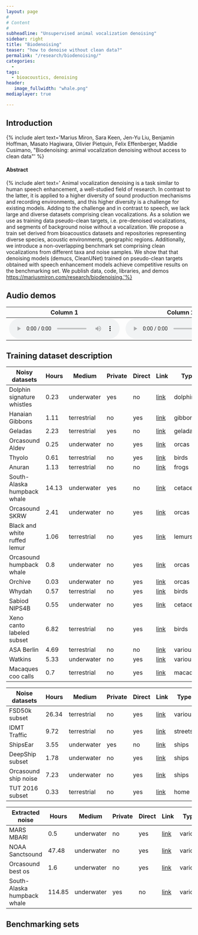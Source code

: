 ```yaml
---
layout: page
#
# Content
#
subheadline: "Unsupervised animal vocalization denoising"
sidebar: right
title: "Biodenoising"
teaser: "how to denoise without clean data?"
permalink: "/research/biodenoising/"
categories:
  -
tags:
  - bioacoustics, denoising
header:
   image_fullwidth: "whale.png"
mediaplayer: true

---
```


## Introduction 

{% include alert text='Marius Miron, Sara Keen, Jen-Yu Liu, Benjamin Hoffman, Masato Hagiwara, Olivier Pietquin, Felix Effenberger, Maddie Cusimano, "Biodenoising: animal vocalization denoising without access to clean data"' %}

#### Abstract
{% include alert text='
Animal vocalization denoising is a task similar to human speech enhancement, a well-studied field of research. In contrast to the latter, it is applied to a higher diversity of sound production mechanisms and recording environments, and this higher diversity is a challenge for existing models. Adding to the challenge and in contrast to speech, we lack large and diverse datasets comprising clean vocalizations. As a solution we use as training data pseudo-clean targets, i.e. pre-denoised vocalizations, and segments of background noise without a vocalization. We propose a train set derived from bioacoustics datasets and repositories representing diverse species, acoustic environments, geographic regions. Additionally, we introduce a non-overlapping benchmark set comprising clean vocalizations from different taxa and noise samples. We show that that denoising models (demucs, CleanUNet) trained on pseudo-clean targets obtained with speech enhancement models achieve competitive results on the benchmarking set. We publish data, code, libraries, and demos https://mariusmiron.com/research/biodenoising.'%}

## Audio demos

| Column 1 | Column 2 | Column 3 |
|----------|----------|----------|
| <audio src="http://archive.org/download/music_from_all_around_the_world/02._music_from_all_around_the_world_-_the_black_atlantic_-_dandelion.mp3" type="audio/mp3" controls="controls"></audio> | <audio src="http://archive.org/download/music_from_all_around_the_world/02._music_from_all_around_the_world_-_the_black_atlantic_-_dandelion.mp3" type="audio/mp3" controls="controls"></audio> | <audio src="http://archive.org/download/music_from_all_around_the_world/02._music_from_all_around_the_world_-_the_black_atlantic_-_dandelion.mp3" type="audio/mp3" controls="controls"></audio> |




## Training dataset description 

| Noisy datasets              | Hours  | Medium     | Private | Direct | Link       | Type        |
|-----------------------------|--------|------------|---------|--------|------------|-------------|
| Dolphin signature whistles  | 0.23   | underwater |   yes   |  no    | [link][1]  | dolphins    |
| Hanaian Gibbons             | 1.11   | terrestrial|   no    |  yes   | [link][2]  | gibbons     |
| Geladas                     | 2.23   | terrestrial|   yes   |  no    | [link][3]  | geladas     |
| Orcasound Aldev             | 0.25   | underwater |   no    |  yes   | [link][4]  |  orcas      |
| Thyolo                      | 0.61   | terrestrial|   no    |  yes   | [link][1]  |  birds      |
| Anuran                      | 1.13   | terrestrial|   no    |  no    | [link][5]  |  frogs      |
| South-Alaska humpback whale | 14.13  | underwater |   yes   |  no    | [link][6]  |  cetaceans  |
| Orcasound SKRW              | 2.41   | underwater |   no    |  yes   | [link][4]  |  orcas      |
| Black and white ruffed lemur| 1.06   | terrestrial|   no    |  yes   | [link][7]  |  lemurs     |
| Orcasound humpback whale    | 0.8    | underwater |   no    |  yes   | [link][4]  |  orcas      |
| Orchive                     | 0.03   | underwater |   no    |  yes   | [link][13] |  orcas      |
| Whydah                      | 0.57   | terrestrial|   no    |  yes   | [link][8]  |  birds      |
| Sabiod NIPS4B               | 0.55   | underwater |   no    |  yes   | [link][9]  |  cetaceans  |
| Xeno canto labeled subset   | 6.82   | terrestrial|   no    |  yes   | [link][26] |  birds      |
| ASA Berlin                  | 4.69   | terrestrial|   no    |  no    | [link][10] |  various    |
| Watkins                     | 5.33   | underwater |   no    |  yes   | [link][11] |  various    |
| Macaques coo calls          | 0.7    | terrestrial|   no    |  yes   | [link][15] |  macaques   |

| Noise datasets              | Hours  | Medium     | Private | Direct | Link       | Type        |
|-----------------------------|--------|------------|---------|--------|------------|-------------|
| FSD50k subset               | 26.34  | terrestrial|   no    |  yes   | [link][19] |  various    |
| IDMT Traffic                | 9.72   | terrestrial|   no    |  yes   | [link][20] |  streets    |
| ShipsEar                    | 3.55   | underwater |   yes   |  no    | [link][21] |  ships      |
| DeepShip subset             | 1.78   | underwater |   no    |  yes   | [link][22] |  ships      |
| Orcasound ship noise        | 7.23   | underwater |   no    |  yes   | [link][4]  |  ships      |
| TUT 2016 subset             | 0.33   | terrestrial|   no    |  yes   | [link][23] |  home       |


| Extracted noise             | Hours  | Medium     | Private | Direct | Link       | Type        |
|-----------------------------|--------|------------|---------|--------|------------|-------------|
| MARS MBARI                  | 0.5    | underwater |   no    |  yes   | [link][24] |  various    |
| NOAA Sanctsound             | 47.48  | underwater |   no    |  yes   | [link][25] |  various    |
| Orcasound best os           | 1.6    | underwater |   no    |  yes   | [link][4]  |  various    |
| South-Alaska humpback whale | 114.85 | underwater |   yes   |  no    | [link][6]  |  various    |

 
## Benchmarking sets



 [1]: https://www.sciencedirect.com/science/article/abs/pii/S0003347207002722#:~:text=In%201965%2C%20Melba%20and%20David,et%20al.%2C%201990
 [2]: https://zenodo.org/record/7997739
 [3]: https://link.springer.com/article/10.1007/s00265-018-2612-5
 [4]: https://github.com/awslabs/open-data-registry/blob/main/datasets/orcasound.yaml
 [5]: https://www.kaggle.com/datasets/mehmetbayin/anuran-sound-frogs-or-toads-dataset
 [6]: https://www.ncbi.nlm.nih.gov/pmc/articles/PMC6071617/
 [7]: https://zenodo.org/record/6331594/
 [8]: https://zenodo.org/record/6330711
 [9]: https://sabiod.univ-tln.fr/nips4b
 [10]: https://www.museumfuernaturkunde.berlin/en/science/animal-sound-archive
 [11]: https://whoicf2.whoi.edu/science/B/whalesounds/about.cfm
 [12]: "http://download.magenta.tensorflow.org/datasets/nsynth
 [13]: https://github.com/earthspecies/library/tree/main/orcas
 [14]: https://zenodo.org/record/1442513
 [15]: https://archive.org/download/macaque_coo_calls
 [16]: https://archive.org/download/giant_otters
 [17]: https://archive.org/download/egyptian_fruit_bats_10k
 [18]: https://zenodo.org/record/1206938/
 [19]: https://zenodo.org/record/4060432/
 [20]: https://zenodo.org/record/7551553
 [21]: https://www.sciencedirect.com/science/article/abs/pii/S0003682X16301566
 [22]: https://github.com/irfankamboh/DeepShip
 [23]: https://zenodo.org/record/996424
 [24]: https://www.mbari.org/project/open-acoustic-data/ 
 [25]: https://sanctuaries.noaa.gov/news/feb21/sanctsound-overview.html
 [26]: https://doi.org/10.5281/zenodo.7828148
 [27]: #
 [28]: #
 [29]: #
 [30]: #
 [31]: #